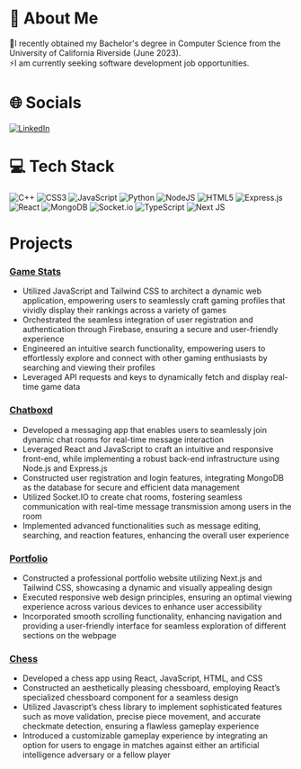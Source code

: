 # 💫 About Me
🔭I recently obtained my Bachelor's degree in Computer Science from the University of California Riverside (June 2023).<br>⚡I am currently seeking software development job opportunities.


# 🌐 Socials
[![LinkedIn](https://img.shields.io/badge/LinkedIn-%230077B5.svg?logo=linkedin&logoColor=white)](https://linkedin.com/in/auberon-lai) 

# 💻 Tech Stack
![C++](https://img.shields.io/badge/c++-%2300599C.svg?style=for-the-badge&logo=c%2B%2B&logoColor=white) ![CSS3](https://img.shields.io/badge/css3-%231572B6.svg?style=for-the-badge&logo=css3&logoColor=white) ![JavaScript](https://img.shields.io/badge/javascript-%23323330.svg?style=for-the-badge&logo=javascript&logoColor=%23F7DF1E) ![Python](https://img.shields.io/badge/python-3670A0?style=for-the-badge&logo=python&logoColor=ffdd54) ![NodeJS](https://img.shields.io/badge/node.js-6DA55F?style=for-the-badge&logo=node.js&logoColor=white) ![HTML5](https://img.shields.io/badge/html5-%23E34F26.svg?style=for-the-badge&logo=html5&logoColor=white) ![Express.js](https://img.shields.io/badge/express.js-%23404d59.svg?style=for-the-badge&logo=express&logoColor=%2361DAFB) ![React](https://img.shields.io/badge/react-%2320232a.svg?style=for-the-badge&logo=react&logoColor=%2361DAFB) ![MongoDB](https://img.shields.io/badge/MongoDB-%234ea94b.svg?style=for-the-badge&logo=mongodb&logoColor=white) ![Socket.io](https://img.shields.io/badge/Socket.io-black?style=for-the-badge&logo=socket.io&badgeColor=010101)
![TypeScript](https://img.shields.io/badge/typescript-%23007ACC.svg?style=for-the-badge&logo=typescript&logoColor=white)
![Next JS](https://img.shields.io/badge/Next-black?style=for-the-badge&logo=next.js&logoColor=white)

# Projects
### [Game Stats](https://game-stats-website.web.app/)

-  Utilized JavaScript and Tailwind CSS to architect a dynamic web application, empowering users to seamlessly craft gaming profiles that vividly display their rankings across a variety of games
-  Orchestrated the seamless integration of user registration and authentication through Firebase, ensuring
a secure and user-friendly experience
-  Engineered an intuitive search functionality, empowering users to effortlessly explore and connect with
other gaming enthusiasts by searching and viewing their profiles
- Leveraged API requests and keys to dynamically fetch and display real-time game data

### [Chatboxd](https://github.com/UCR-CS110-S23/project-chatboxd)

- Developed a messaging app that enables users to seamlessly join dynamic chat rooms for real-time
message interaction
- Leveraged React and JavaScript to craft an intuitive and responsive front-end, while implementing a
robust back-end infrastructure using Node.js and Express.js
- Constructed user registration and login features, integrating MongoDB as the database for secure and
efficient data management
-  Utilized Socket.IO to create chat rooms, fostering seamless communication with real-time message
transmission among users in the room
- Implemented advanced functionalities such as message editing, searching, and reaction features,
enhancing the overall user experience

### [Portfolio](https://alai031.github.io/)

-  Constructed a professional portfolio website utilizing Next.js and Tailwind CSS, showcasing a dynamic
and visually appealing design
- Executed responsive web design principles, ensuring an optimal viewing experience across various
devices to enhance user accessibility
-  Incorporated smooth scrolling functionality, enhancing navigation and providing a user-friendly
interface for seamless exploration of different sections on the webpage
  
### [Chess](https://chess-nine-lake.vercel.app/)

- Developed a chess app using React, JavaScript, HTML, and CSS
- Constructed an aesthetically pleasing chessboard, employing React’s specialized chessboard component for a seamless design
- Utilized Javascript’s chess library to implement sophisticated features such as move validation, precise piece movement, and accurate checkmate detection, ensuring a flawless gameplay experience
- Introduced a customizable gameplay experience by integrating an option for users to engage in matches against either an artificial intelligence adversary or a fellow player

<!-- Proudly created with GPRM ( https://gprm.itsvg.in ) -->
